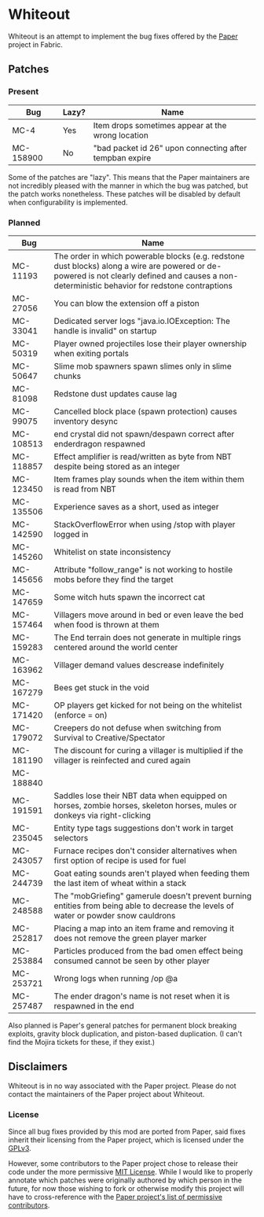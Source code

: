 # Whiteout

Whiteout is an attempt to implement the bug fixes offered by the [Paper](https://github.com/PaperMC) project in Fabric.

## Patches
### Present

| Bug       | Lazy? | Name                                                    |
|-----------|-------|---------------------------------------------------------|
| MC-4      | Yes   | Item drops sometimes appear at the wrong location       |
| MC-158900 | No    | "bad packet id 26" upon connecting after tempban expire |

Some of the patches are "lazy". This means that the Paper maintainers are not incredibly pleased with the manner in which the bug was patched, but the patch works nonetheless. These patches will be disabled by default when configurability is implemented.

### Planned

| Bug       | Name                                                                                                                                                                                            |
|-----------|-------------------------------------------------------------------------------------------------------------------------------------------------------------------------------------------------|
| MC-11193  | The order in which powerable blocks (e.g. redstone dust blocks) along a wire are powered or de-powered is not clearly defined and causes a non-deterministic behavior for redstone contraptions |
| MC-27056  | You can blow the extension off a piston                                                                                                                                                         |
| MC-33041  | Dedicated server logs "java.io.IOException: The handle is invalid" on startup                                                                                                                   |
| MC-50319  | Player owned projectiles lose their player ownership when exiting portals                                                                                                                       |
| MC-50647  | Slime mob spawners spawn slimes only in slime chunks                                                                                                                                            |
| MC-81098  | Redstone dust updates cause lag                                                                                                                                                                 |
| MC-99075  | Cancelled block place (spawn protection) causes inventory desync                                                                                                                                |
| MC-108513 | end crystal did not spawn/despawn correct after enderdragon respawned                                                                                                                           |
| MC-118857 | Effect amplifier is read/written as byte from NBT despite being stored as an integer                                                                                                            |
| MC-123450 | Item frames play sounds when the item within them is read from NBT                                                                                                                              |
| MC-135506 | Experience saves as a short, used as integer                                                                                                                                                    |
| MC-142590 | StackOverflowError when using /stop with player logged in                                                                                                                                       |
| MC-145260 | Whitelist on state inconsistency                                                                                                                                                                |
| MC-145656 | Attribute "follow_range" is not working to hostile mobs before they find the target                                                                                                             |
| MC-147659 | Some witch huts spawn the incorrect cat                                                                                                                                                         |
| MC-157464 | Villagers move around in bed or even leave the bed when food is thrown at them                                                                                                                  |
| MC-159283 | The End terrain does not generate in multiple rings centered around the world center                                                                                                            |
| MC-163962 | Villager demand values descrease indefinitely                                                                                                                                                   |
| MC-167279 | Bees get stuck in the void                                                                                                                                                                      |
| MC-171420 | OP players get kicked for not being on the whitelist (enforce = on)                                                                                                                             |
| MC-179072 | Creepers do not defuse when switching from Survival to Creative/Spectator                                                                                                                       |
| MC-181190 | The discount for curing a villager is multiplied if the villager is reinfected and cured again                                                                                                  |
| MC-188840 |                                                                                                                                                                                                 |
| MC-191591 | Saddles lose their NBT data when equipped on horses, zombie horses, skeleton horses, mules or donkeys via right-clicking                                                                        |
| MC-235045 | Entity type tags suggestions don't work in target selectors                                                                                                                                     |
| MC-243057 | Furnace recipes don't consider alternatives when first option of recipe is used for fuel                                                                                                        |
| MC-244739 | Goat eating sounds aren't played when feeding them the last item of wheat within a stack                                                                                                        |
| MC-248588 | The "mobGriefing" gamerule doesn't prevent burning entities from being able to decrease the levels of water or powder snow cauldrons                                                            |
| MC-252817 | Placing a map into an item frame and removing it does not remove the green player marker                                                                                                        |
| MC-253884 | Particles produced from the bad omen effect being consumed cannot be seen by other player                                                                                                       |
| MC-253721 | Wrong logs when running /op @a                                                                                                                                                                  |
| MC-257487 | The ender dragon's name is not reset when it is respawned in the end                                                                                                                            |

Also planned is Paper's general patches for permanent block breaking exploits, gravity block duplication, and piston-based duplication. (I can't find the Mojira tickets for these, if they exist.)

## Disclaimers

Whiteout is in no way associated with the Paper project. Please do not contact the maintainers of the Paper project about Whiteout.

### License

Since all bug fixes provided by this mod are ported from Paper, said fixes inherit their licensing from the Paper project, which is licensed under the [GPLv3](LICESE).

However, some contributors to the Paper project chose to release their code under the more permissive [MIT License](https://github.com/PaperMC/Paper/blob/master/licenses/MIT.md). While I would like to properly annotate which patches were originally authored by which person in the future, for now those wishing to fork or otherwise modify this project will have to cross-reference with the [Paper project's list of permissive contributors](https://github.com/PaperMC/Paper/blob/master/LICENSE.md).
